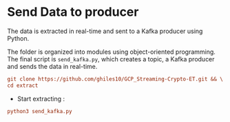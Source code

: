 # Send Data to producer

The data is extracted in real-time and sent to a Kafka producer using Python.

The folder is organized into modules using object-oriented programming. The final script is `send_kafka.py`, which creates a topic, a Kafka producer and sends the data in real-time.

``` ini
git clone https://github.com/ghiles10/GCP_Streaming-Crypto-ET.git && \
cd extract
```

- Start extracting : 

```ini 
python3 send_kafka.py
```


